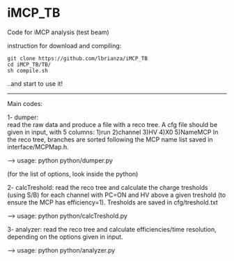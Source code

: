 iMCP_TB
=======

Code for iMCP analysis (test beam)

instruction for download and compiling:

	git clone https://github.com/lbrianza/iMCP_TB
	cd iMCP_TB/TB/
	sh compile.sh

..and start to use it!

------------------------------------------------------
Main codes:

1- dumper: 	
		read the raw data and produce a file with a reco tree. A cfg file should be given in input, with 5 columns:
		1)run 2)channel 3)HV 4)X0 5)NameMCP
		In the reco tree, branches are sorted following the MCP name list saved in interface/MCPMap.h.

--> usage:      python python/dumper.py

(for the list of options, look inside the python)	

2- calcTreshold:
		read the reco tree and calculate the charge tresholds (using S/B) for each channel with PC=ON and HV above a given treshold
		(to ensure the MCP has efficiency=1). Tresholds are saved in cfg/treshold.txt

--> usage: 	python python/calcTreshold.py


3- analyzer:
		read the reco tree and calculate efficiencies/time resolution, depending on the options given in input.

--> usage:      python python/analyzer.py


